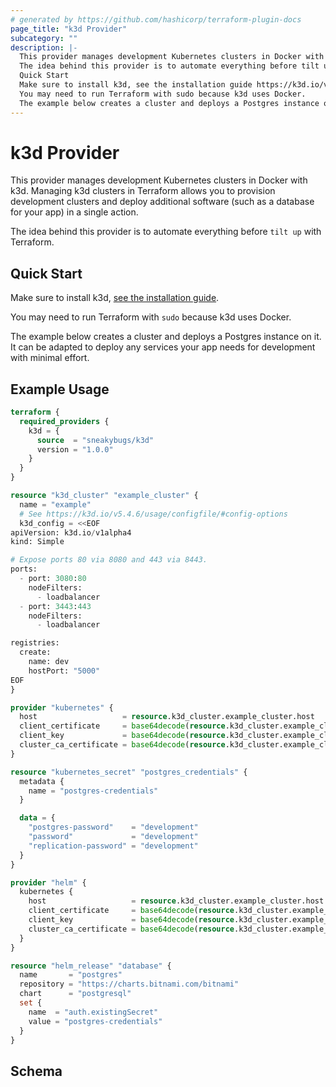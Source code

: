 ```yaml
---
# generated by https://github.com/hashicorp/terraform-plugin-docs
page_title: "k3d Provider"
subcategory: ""
description: |-
  This provider manages development Kubernetes clusters in Docker with k3d. Managing k3d clusters in Terraform allows you to provision development clusters and deploy additional software (such as a database for your app) in a single action.
  The idea behind this provider is to automate everything before tilt up with Terraform.
  Quick Start
  Make sure to install k3d, see the installation guide https://k3d.io/v5.4.6/#installation.
  You may need to run Terraform with sudo because k3d uses Docker.
  The example below creates a cluster and deploys a Postgres instance on it. It can be adapted to deploy any services your app needs for development with minimal effort.
---
```


# k3d Provider

This provider manages development Kubernetes clusters in Docker with k3d. Managing k3d clusters in Terraform allows you to provision development clusters and deploy additional software (such as a database for your app) in a single action.

The idea behind this provider is to automate everything before `tilt up` with Terraform.

## Quick Start

Make sure to install k3d, [see the installation guide](https://k3d.io/v5.4.6/#installation).

You may need to run Terraform with `sudo` because k3d uses Docker.

The example below creates a cluster and deploys a Postgres instance on it. It can be adapted to deploy any services your app needs for development with minimal effort.

## Example Usage

```terraform
terraform {
  required_providers {
    k3d = {
      source  = "sneakybugs/k3d"
      version = "1.0.0"
    }
  }
}

resource "k3d_cluster" "example_cluster" {
  name = "example"
  # See https://k3d.io/v5.4.6/usage/configfile/#config-options
  k3d_config = <<EOF
apiVersion: k3d.io/v1alpha4
kind: Simple

# Expose ports 80 via 8080 and 443 via 8443.
ports:
  - port: 3080:80
    nodeFilters:
      - loadbalancer
  - port: 3443:443
    nodeFilters:
      - loadbalancer

registries:
  create:
    name: dev
    hostPort: "5000"
EOF
}

provider "kubernetes" {
  host                   = resource.k3d_cluster.example_cluster.host
  client_certificate     = base64decode(resource.k3d_cluster.example_cluster.client_certificate)
  client_key             = base64decode(resource.k3d_cluster.example_cluster.client_key)
  cluster_ca_certificate = base64decode(resource.k3d_cluster.example_cluster.cluster_ca_certificate)
}

resource "kubernetes_secret" "postgres_credentials" {
  metadata {
    name = "postgres-credentials"
  }

  data = {
    "postgres-password"    = "development"
    "password"             = "development"
    "replication-password" = "development"
  }
}

provider "helm" {
  kubernetes {
    host                   = resource.k3d_cluster.example_cluster.host
    client_certificate     = base64decode(resource.k3d_cluster.example_cluster.client_certificate)
    client_key             = base64decode(resource.k3d_cluster.example_cluster.client_key)
    cluster_ca_certificate = base64decode(resource.k3d_cluster.example_cluster.cluster_ca_certificate)
  }
}

resource "helm_release" "database" {
  name       = "postgres"
  repository = "https://charts.bitnami.com/bitnami"
  chart      = "postgresql"
  set {
    name  = "auth.existingSecret"
    value = "postgres-credentials"
  }
}
```

<!-- schema generated by tfplugindocs -->
## Schema
